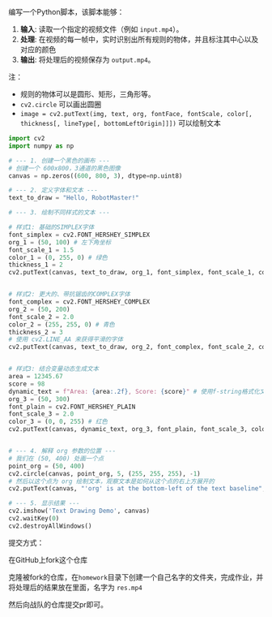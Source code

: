 编写一个Python脚本，该脚本能够：
1.  **输入**: 读取一个指定的视频文件（例如 `input.mp4`）。
2.  **处理**: 在视频的每一帧中，实时识别出所有规则的物体，并且标注其中心以及对应的颜色
3.  **输出**: 将处理后的视频保存为 `output.mp4`。

注：

- 规则的物体可以是圆形、矩形，三角形等。
- `cv2.circle` 可以画出圆圈
- `image = cv2.putText(img, text, org, fontFace, fontScale, color[, thickness[, lineType[, bottomLeftOrigin]]])` 可以绘制文本

```python
import cv2
import numpy as np

# --- 1. 创建一个黑色的画布 ---
# 创建一个 600x800，3通道的黑色图像
canvas = np.zeros((600, 800, 3), dtype=np.uint8)

# --- 2. 定义字体和文本 ---
text_to_draw = "Hello, RobotMaster!"

# --- 3. 绘制不同样式的文本 ---

# 样式1: 基础的SIMPLEX字体
font_simplex = cv2.FONT_HERSHEY_SIMPLEX
org_1 = (50, 100) # 左下角坐标
font_scale_1 = 1.5
color_1 = (0, 255, 0) # 绿色
thickness_1 = 2
cv2.putText(canvas, text_to_draw, org_1, font_simplex, font_scale_1, color_1, thickness_1)


# 样式2: 更大的、带抗锯齿的COMPLEX字体
font_complex = cv2.FONT_HERSHEY_COMPLEX
org_2 = (50, 200)
font_scale_2 = 2.0
color_2 = (255, 255, 0) # 青色
thickness_2 = 3
# 使用 cv2.LINE_AA 来获得平滑的字体
cv2.putText(canvas, text_to_draw, org_2, font_complex, font_scale_2, color_2, thickness_2, cv2.LINE_AA)


# 样式3: 结合变量动态生成文本
area = 12345.67
score = 98
dynamic_text = f"Area: {area:.2f}, Score: {score}" # 使用f-string格式化文本
org_3 = (50, 300)
font_plain = cv2.FONT_HERSHEY_PLAIN
font_scale_3 = 2.0
color_3 = (0, 0, 255) # 红色
cv2.putText(canvas, dynamic_text, org_3, font_plain, font_scale_3, color_3, 1, cv2.LINE_AA)


# --- 4. 解释 org 参数的位置 ---
# 我们在 (50, 400) 处画一个点
point_org = (50, 400)
cv2.circle(canvas, point_org, 5, (255, 255, 255), -1)
# 然后以这个点为 org 绘制文本，观察文本是如何从这个点的右上方展开的
cv2.putText(canvas, "'org' is at the bottom-left of the text baseline", point_org, cv2.FONT_HERSHEY_SIMPLEX, 0.7, (255, 255, 255), 1, cv2.LINE_AA)

# --- 5. 显示结果 ---
cv2.imshow('Text Drawing Demo', canvas)
cv2.waitKey(0)
cv2.destroyAllWindows()

```

提交方式：

在GitHub上fork这个仓库

克隆被fork的仓库，在`homework`目录下创建一个自己名字的文件夹，完成作业，并将处理后的结果放在里面，名字为 `res.mp4` 

然后向战队的仓库提交pr即可。